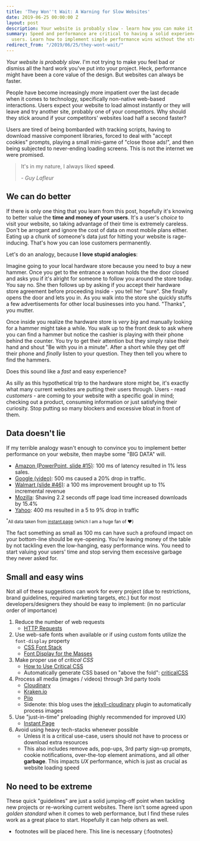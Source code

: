 ```yaml
---
title: 'They Won''t Wait: A Warning for Slow Websites'
date: 2019-06-25 00:00:00 Z
layout: post
description: Your website is probably slow - learn how you can make it faster
summary: Speed and performance are critical to having a solid experience for your
  users. Learn how to implement simple performance wins without the stress.
redirect_from: "/2019/06/25/they-wont-wait/"
---
```


*Your website is probably slow*. I'm not trying to make you feel bad or dismiss all the hard work you've put into your project. Heck, performance might have been a core value of the design. But websites can always be faster.

People have become increasingly more impatient over the last decade when it comes to technology, specifically non-native web-based interactions. Users expect your website to load almost instantly or they will leave and try another site, probably one of your competitors. Why should they stick around if your competitors' websites load half a second faster?

Users are tired of being bombarded with tracking scripts, having to download massive component libraries, forced to deal with "accept cookies" prompts, playing a small mini-game of "close those ads!", and then being subjected to never-ending loading screens. This is not the internet we were promised.

> It's in my nature, I always liked **speed**.
>
> <cite>- Guy Lafleur<cite>

## We can do better

If there is only one thing that you learn from this post, hopefully it's knowing to better value the **time and money of your users**. It's a user's *choice* to visit your website, so taking advantage of their time is extremely careless. Don't be arrogant and ignore the cost of data on most mobile plans either. Eating up a chunk of someone's data just for hitting your website is rage-inducing. That's how you can lose customers permanently.

Let's do an analogy, because **I love stupid analogies**:

Imagine going to your local hardware store because you need to buy a new hammer. Once you get to the entrance a woman holds the the door closed and asks you if it's alright for someone to follow you around the store today. You say no. She then follows up by asking if you accept their hardware store agreement before proceeding inside - you tell her "sure". She finally opens the door and lets you in. As you walk into the store she quickly stuffs a few advertisements for other local businesses into you hand. "Thanks", you mutter.

Once inside you realize the hardware store is *very big* and manually looking for a hammer might take a while. You walk up to the front desk to ask where you can find a hammer but notice the cashier is playing with their phone behind the counter. You try to get their attention but they simply raise their hand and shout "Be with you in a minute". After a short while they get off their phone and *finally* listen to your question. They then tell you where to find the hammers.

Does this sound like a *fast* and easy experience?

As silly as this hypothetical trip to the hardware store might be, it's exactly what many current websites are putting their users through. Users - read *customers* - are coming to your website with a specific goal in mind; checking out a product, consuming information or just satisfying their curiosity. Stop putting so many blockers and excessive bloat in front of them.

## Data doesn't lie

If my terrible analogy wasn't enough to convince you to implement better performance on your website, then maybe some "BIG DATA" will.

- [Amazon (PowerPoint, slide #15)](https://web.archive.org/web/20081117195303if_/http://home.blarg.net/~glinden/StanfordDataMining.2006-11-29.ppt): 100 ms of latency resulted in 1% less sales.
- [Google (video)](https://youtu.be/6x0cAzQ7PVs?t=936): 500 ms caused a 20% drop in traffic.
- [Walmart (slide #46)](https://www.slideshare.net/devonauerswald/walmart-pagespeedslide): a 100 ms improvement brought up to 1% incremental revenue
- [Mozilla](https://blog.mozilla.org/metrics/2010/04/05/firefox-page-load-speed-%E2%80%93-part-ii/): Shaving 2.2 seconds off page load time increased downloads by 15.4%
- [Yahoo](https://www.slideshare.net/stubbornella/designing-fast-websites-presentation/23-1_Create_a_component_library): 400 ms resulted in a 5 to 9% drop in traffic

<small><sup>*</sup>All data taken from [instant.page](https://instant.page) (which I am a huge fan of &hearts;)</small>

The fact something as small as 100 ms can have such a profound impact on your bottom-line should be eye-opening. You're leaving money of the table by not tackling even the low-hanging, easy performance wins. You need to start valuing your users' time and stop serving them excessive garbage they never asked for.

## Small and easy wins

Not all of these suggestions can work for every project (due to restrictions, brand guidelines, required marketing targets, etc.) but for most developers/designers they should be easy to implement: (in no particular order of importance)

1. Reduce the number of web requests
    - [HTTP Requests](https://developers.google.com/web/fundamentals/performance/get-started/httprequests-5)
2. Use web-safe fonts when available or if using custom fonts utilize the `font-display` property
    - [CSS Font Stack](https://www.cssfontstack.com/)
    - [Font Display for the Masses](https://css-tricks.com/font-display-masses/)
3. Make proper use of *critical CSS*
    - [How to Use Critical CSS](https://alexwright.net/web-design-secrets/how-to-use-critical-css/)
    - Automatically generate CSS based on "above the fold": [criticalCSS](https://github.com/filamentgroup/criticalCSS)
4. Process all media (images / videos) through 3rd party tools
    - [Cloudinary](https://cloudinary.com/)
    - [Kraken.io](https://kraken.io/)
    - [Piio](https://piio.co/)
    - Sidenote: this blog uses the [jekyll-cloudinary](https://nhoizey.github.io/jekyll-cloudinary/) plugin to automatically process images
5. Use "just-in-time" preloading (highly recommended for improved UX)
    - [Instant Page](https://instant.page/)
6. Avoid using heavy tech-stacks whenever possible
    - Unless it is a critical use-case, users should not have to process or download extra resources
    - This also includes remove ads, pop-ups, 3rd party sign-up prompts, cookie notifications, over-the-top element animations, and all other **garbage**. This impacts *UX* performance, which is just as crucial as website loading speed

## No need to be extreme

These quick "guidelines" are just a solid jumping-off point when tackling new projects or re-working current websites. There isn't some agreed upon *golden standard* when it comes to web performance, but I find these rules work as a great place to start. Hopefully it can help others as well.

* footnotes will be placed here. This line is necessary
{:footnotes}

